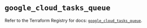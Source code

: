 # `google_cloud_tasks_queue`

Refer to the Terraform Registry for docs: [`google_cloud_tasks_queue`](https://registry.terraform.io/providers/hashicorp/google/6.18.0/docs/resources/cloud_tasks_queue).
